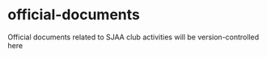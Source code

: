 # official-documents
Official documents related to SJAA club activities will be version-controlled here
